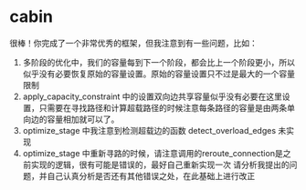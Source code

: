 # cabin
很棒！你完成了一个非常优秀的框架，但我注意到有一些问题，比如：
1. 多阶段的优化中，我们的容量每到下一个阶段，都会比上一个阶段更小，所以似乎没有必要恢复原始的容量设置。原始的容量设置只不过是最大的一个容量限制
2. apply_capacity_constraint 中的设置双向边共享容量似乎没有必要在这里设置，只需要在寻找路径和计算超载路径的时候注意每条路径的容量是由两条单向边的容量相加就可以了。
3. optimize_stage 中我注意到检测超载边的函数 detect_overload_edges 未实现
4. optimize_stage 中重新寻路的时候，请注意调用的reroute_connection是之前实现的逻辑，很有可能是错误的，最好自己重新实现一次
请分析我提出的问题，并自己认真分析是否还有其他错误之处，在此基础上进行改正